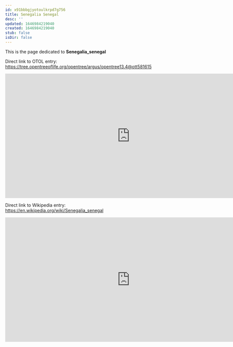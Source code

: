 ```yaml
---
id: x91bbbgjyotoulkrpd7g756
title: Senegalia Senegal
desc: ''
updated: 1646984219040
created: 1646984219040
stub: false
isDir: false
---
```

This is the page dedicated to **Senegalia_senegal**


Direct link to OTOL entry: https://tree.opentreeoflife.org/opentree/argus/opentree13.4@ott581615



<html>
    <body>
    <iframe src="https://tree.opentreeoflife.org/opentree/argus/opentree13.4@ott581615"
    width="800" height="400" frameborder="0" allowfullscreen> </iframe>
    </body>
</html>
    


Direct link to Wikipedia entry: https://en.wikipedia.org/wiki/Senegalia_senegal



<html>
    <body>
    <iframe src="https://en.wikipedia.org/wiki/Senegalia_senegal"
    width="800" height="400" frameborder="0" allowfullscreen> </iframe>
    </body>
</html>
    
